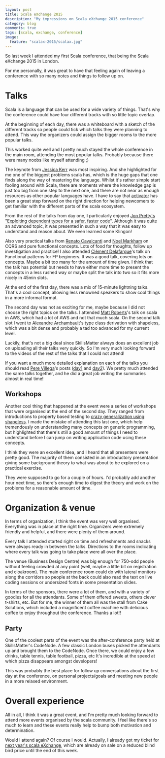 ```yaml
---
layout: post
title: Scala eXchange 2015
description: "My impressions on Scala eXchange 2015 conference"
category: blog
comments: true
tags: [scala, exchange, conference]
image:
  feature: "scalax-2015/scalax.jpg"
---
```


So last week I attended my first Scala conference, that being the Scala eXchange 2015 in London.

For me personally, it was great to have that feeling again of leaving a conference with so many notes and things to follow up on. 

# Talks

Scala is a language that can be used for a wide variety of things. That's why the conference could have four different tracks with so little topic overlap.
 
At the beginning of each day, there was a whiteboard with a sketch of the different tracks so people could tick which talks they were planning to attend. This way the organizers could assign the bigger rooms to the more popular talks.

This worked quite well and I pretty much stayed the whole conference in the main room, attending the most popular talks. Probably because there were many noobs like myself attending ;)

The keynote from [Jessica Kerr](https://www.twitter.com/jessitron) was most inspiring. And she highlighted for me one of the biggest problems scala has, which is the huge gaps that one finds along the way of mastering the language. Whilst it's rather simple start fooling around with Scala, there are moments where the knowledge gap is just too big from one step to the next one, and there are not near as enough resources as other popular languages have. I have to say that [activator](https://www.typesafe.com/community/core-tools/activator-and-sbt) has been a great step forward on the right direction for helping newcomers to get familiar with the different parts of the scala ecosystem.

From the rest of the talks from day one, I particularly enjoyed [Jon Pretty's "Exploiting dependent types for a safer, faster code"](https://skillsmatter.com/skillscasts/6859-exploiting-dependent-types-for-safer-faster-code). Although it was quite an advanced topic, it was presented in such a way that it was easy to understand and reason about. We even learned some Klingon!

Also very practical talks from [Renato Cavalcanti](https://www.twitter.com/renatocaval) and 
[Noel Markham](https://www.twitter.com/noelmarkham) on CQRS and pure functional concepts. Lots of food for thoughts, follow up investigation and practice! 
I also attended [Clément Delafargue](https://www.twitter.com/clementd)'s talk on Functional patterns for FP beginners. It was a good talk, covering lots on concepts. Maybe a bit too many for the amount of time given. I think that the talk has potential but needs to have either more time to present the concepts in a less rushed way or maybe split the talk into two so it fits more nicely in 45min slots.

At the end of the first day, there was a mix of 15-minute lightning talks. That's a cool concept, allowing less renowned speakers to show cool things in a more informal format.

The second day was not as exciting for me, maybe because I did not choose the right topics on the talks.
I attended [Matt Roberts](https://twitter.com/mattroberts297)'s talk on scala in AWS, which had a lot of AWS and not that much scala. On the second talk slot I went to [Alexandre Archambault](https://twitter.com/alxarchambault)'s type class derivation with shapeless, which was a bit dense and probably a tad too advanced for my current level.

Luckily, that's not a big deal since SkillsMatter always does an excellent job on uploading all their talks very quickly. So I'm very much looking forward to the videos of the rest of the talks that I could not attend!

If you want a much more detailed explanation on each of the talks you should read [Pere Villega](https://www.twitter.com/pvillega)'s posts ([day1](http://perevillega.com/scala-exchange-2015-day-one/) and [day2](http://perevillega.com/scala-exchange-2015-day-two/)). We pretty much attended the same talks together, and he did a great job writing the summaries almost in real time!

## Workshops

Another cool thing that happened at the event were a series of workshops that were organised at the end of the second day. They ranged from introductions to property based testing to [crazy generalization using shapeless](https://github.com/fommil/scalax-shapeless-mortals). I made the mistake of attending this last one, which help tremendously on understanding many concepts on generic programming, but highlighted that there's still a good amount of things I need to understand before I can jump on writing application code using these concepts.

I think they were an excellent idea, and I heard that all presenters were pretty good. The majority of them consisted in an introductory presentation giving some background theory to what was about to be explored on a practical exercise.

They were supposed to go for a couple of hours. I'd probably add another hour next time, so there's enough time to digest the theory and work on the problems for a reasonable amount of time.

# Organization & venue

In terms of organization, I think the event was very well organised. Everything was in place at the right time. Organizers were extremely friendly and helpful, and there were plenty of them around.

Every talk I attended started right on time and refreshments and snacks were always ready in between the talks. Directions to the rooms indicating where every talk was going to take place were all over the place.

The venue (Business Design Centre) was big enough for 750-odd people without feeling crowded at any point (well, maybe a little bit on registration and cloakroom). 
The main conference room could do with lateral monitors along the corridors so people at the back could also read the text on live coding sessions or undersized fonts in some presentation slides.

In terms of the sponsors, there were a lot of them, and with a variety of goodies for all the attendants. Some of them offered sweets, others clever t-shirts, etc. But for me, the winner of them all was the stall from Cake Solutions, which included a magnificent coffee machine with delicious coffee to enjoy throughout the conference. Thanks a lot!!

## Party

One of the coolest parts of the event was the after-conference party held at SkillsMatter's CodeNode. A few classic London buses picked the attendants up and brought them to the CodeNode. Once there, we could enjoy a few drinks, table tennis, table football, pizza, etc
It's incredible at the speed at which pizza disappears amongst developers!

This was probably the best place for follow up conversations about the first day at the conference, on personal projects/goals and meeting new people in a more relaxed environment. 

# Overall experience

All in all, I think it was a great event, and I'm pretty much looking forward to attend more events organised by the scala community. I feel like there's so much to learn and these events really help to bump both motivation and determination.

Would I attend again? Of course I would. Actually, I already got my ticket for [next year's scala eXchange](https://skillsmatter.com/conferences/7432-scala-exchange-2016), which are already on sale on a reduced blind bird price until the end of this week.